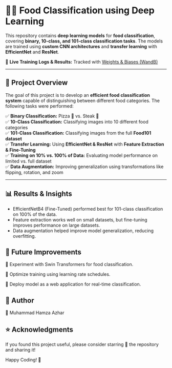 # 🍕🥗 Food Classification using Deep Learning  

This repository contains **deep learning models** for **food classification**, covering **binary, 10-class, and 101-class classification tasks**. The models are trained using **custom CNN architectures** and **transfer learning** with **EfficientNet** and **ResNet**.  

🔗 **Live Training Logs & Results:** Tracked with [Weights & Biases (WandB)](https://wandb.ai/mhamza007/Food%20Vision%20101?nw=nwuserhamzaazharmuhammad)  

---

## **📌 Project Overview**  

The goal of this project is to develop an **efficient food classification system** capable of distinguishing between different food categories. The following tasks were performed:  

✅ **Binary Classification:** Pizza 🍕 vs. Steak 🥩  
✅ **10-Class Classification:** Classifying images into 10 different food categories  
✅ **101-Class Classification:** Classifying images from the full **Food101 dataset**  
✅ **Transfer Learning:** Using **EfficientNet & ResNet** with **Feature Extraction & Fine-Tuning**  
✅ **Training on 10% vs. 100% of Data:** Evaluating model performance on limited vs. full dataset  
✅ **Data Augmentation:** Improving generalization using transformations like flipping, rotation, and zoom  

---

## **📊 Results & Insights**
- EfficientNetB4 (Fine-Tuned) performed best for 101-class classification on 100% of the data.
- Feature extraction works well on small datasets, but fine-tuning improves performance on large datasets.
- Data augmentation helped improve model generalization, reducing overfitting.

## **📌 Future Improvements**
🔹 Experiment with Swin Transformers for food classification.

🔹 Optimize training using learning rate schedules.

🔹 Deploy model as a web application for real-time classification.

## **📝 Author**
👤 Muhammad Hamza Azhar

## **⭐ Acknowledgments**
If you found this project useful, please consider starring 🌟 the repository and sharing it!

Happy Coding! 🚀




